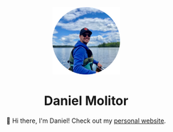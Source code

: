 <p align="center" style="text-align:center;font-size=10px;">
<img src="media/_profile.png" alt="Profile Pic" style="width:30%;height:auto;">
<h1 align="center">Daniel Molitor</h1>
</p>
<p align="center">
👋 Hi there, I'm Daniel! Check out my <a href="https://dmolitor.com">personal website</a>.
</p>
